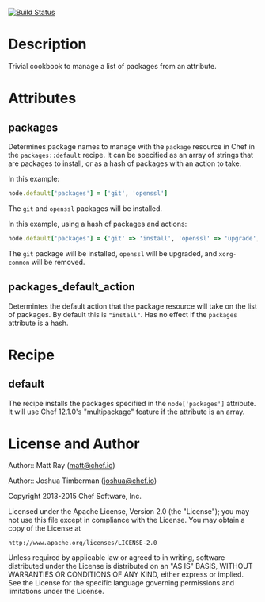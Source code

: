 [![Build Status](https://travis-ci.org/mattray/packages-cookbook.png)](https://travis-ci.org/mattray/packages-cookbook)

Description
===========

Trivial cookbook to manage a list of packages from an attribute.

Attributes
==========

packages
--------

Determines package names to manage with the `package` resource in Chef in the `packages::default` recipe. It can be specified as an array of strings that are packages to install, or as a hash of packages with an action to take.

In this example:

```ruby
node.default['packages'] = ['git', 'openssl']
```

The `git` and `openssl` packages will be installed.

In this example, using a hash of packages and actions:

```ruby
node.default['packages'] = {'git' => 'install', 'openssl' => 'upgrade', 'xorg-common' => 'remove'}
```

The `git` package will be installed, `openssl` will be upgraded, and `xorg-common` will be removed.

packages_default_action
-----------------------

Determintes the default action that the package resource will take on the list of packages. By default this is `"install"`. Has no effect if the `packages` attribute is a hash.

Recipe
=======

default
-------

The recipe installs the packages specified in the `node['packages']` attribute. It will use Chef 12.1.0's "multipackage" feature if the attribute is an array.

License and Author
==================

Author:: Matt Ray (<matt@chef.io>)

Author:: Joshua Timberman (<joshua@chef.io>)

Copyright 2013-2015 Chef Software, Inc.

Licensed under the Apache License, Version 2.0 (the "License");
you may not use this file except in compliance with the License.
You may obtain a copy of the License at

    http://www.apache.org/licenses/LICENSE-2.0

Unless required by applicable law or agreed to in writing, software
distributed under the License is distributed on an "AS IS" BASIS,
WITHOUT WARRANTIES OR CONDITIONS OF ANY KIND, either express or implied.
See the License for the specific language governing permissions and
limitations under the License.

